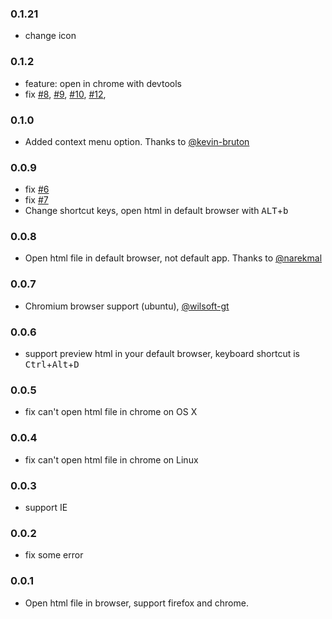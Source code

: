 ### 0.1.21
- change icon

### 0.1.2

- feature: open in chrome with devtools
- fix [#8](https://github.com/coderfe/vscode-open-in-browser/issues/8), [#9](https://github.com/coderfe/vscode-open-in-browser/issues/9), [#10](https://github.com/coderfe/vscode-open-in-browser/issues/10), [#12](https://github.com/coderfe/vscode-open-in-browser/issues/12),


### 0.1.0

- Added context menu option. Thanks to [@kevin-bruton](https://github.com/kevin-bruton)


### 0.0.9

- fix [#6](https://github.com/coderfe/vscode-open-in-browser/issues/6)
- fix [#7](https://github.com/coderfe/vscode-open-in-browser/issues/7)
- Change shortcut keys, open html in default browser with <kbd>ALT</kbd>+<kbd>b</kbd>

### 0.0.8

- Open html file in default browser, not default app. Thanks to [@narekmal](https://github.com/narekmal)

### 0.0.7

- Chromium browser support (ubuntu), [@wilsoft-gt](https://github.com/wilsoft-gt)

### 0.0.6
- support preview html in your default browser, keyboard shortcut is <kbd>Ctrl</kbd>+<kbd>Alt</kbd>+<kbd>D</kbd>

### 0.0.5
- fix can't open html file in chrome on OS X

### 0.0.4
- fix can't open html file in chrome on Linux

### 0.0.3

- support IE

### 0.0.2

- fix some error

### 0.0.1

- Open html file in browser, support firefox and chrome.
